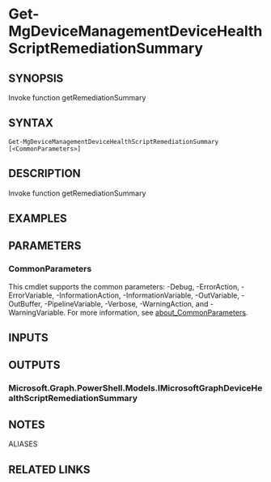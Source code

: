 ﻿---
external help file: Microsoft.Graph.DeviceManagement.Functions-help.xml
Module Name: Microsoft.Graph.DeviceManagement.Functions
online version: https://docs.microsoft.com/en-us/powershell/module/microsoft.graph.devicemanagement.functions/get-mgdevicemanagementdevicehealthscriptremediationsummary
schema: 2.0.0
---

# Get-MgDeviceManagementDeviceHealthScriptRemediationSummary

## SYNOPSIS
Invoke function getRemediationSummary

## SYNTAX

```
Get-MgDeviceManagementDeviceHealthScriptRemediationSummary [<CommonParameters>]
```

## DESCRIPTION
Invoke function getRemediationSummary

## EXAMPLES

## PARAMETERS

### CommonParameters
This cmdlet supports the common parameters: -Debug, -ErrorAction, -ErrorVariable, -InformationAction, -InformationVariable, -OutVariable, -OutBuffer, -PipelineVariable, -Verbose, -WarningAction, and -WarningVariable. For more information, see [about_CommonParameters](http://go.microsoft.com/fwlink/?LinkID=113216).

## INPUTS

## OUTPUTS

### Microsoft.Graph.PowerShell.Models.IMicrosoftGraphDeviceHealthScriptRemediationSummary
## NOTES

ALIASES

## RELATED LINKS
